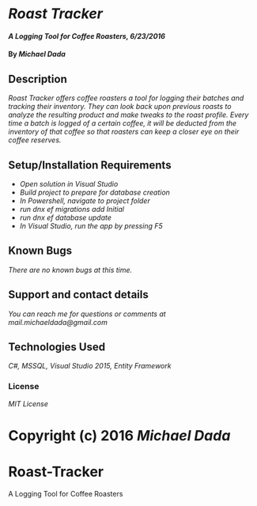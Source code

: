 # _Roast Tracker_

#### _A Logging Tool for Coffee Roasters, 6/23/2016_

#### By _**Michael Dada**_

## Description

_Roast Tracker offers coffee roasters a tool for logging their batches and tracking their inventory.  They can look back upon previous roasts to analyze the resulting product and make tweaks to the roast profile.  Every time a batch is logged of a certain coffee, it will be deducted from the inventory of that coffee so that roasters can keep a closer eye on their coffee reserves._

## Setup/Installation Requirements

* _Open solution in Visual Studio_
* _Build project to prepare for database creation_
* _In Powershell, navigate to project folder_
* _run dnx ef migrations add Initial_
* _run dnx ef database update_
* _In Visual Studio, run the app by pressing F5_

## Known Bugs

_There are no known bugs at this time._

## Support and contact details

_You can reach me for questions or comments at mail.michaeldada@gmail.com_

## Technologies Used

_C#, MSSQL, Visual Studio 2015, Entity Framework_

### License

*MIT License*

Copyright (c) 2016 **_Michael Dada_**
=======
# Roast-Tracker
A Logging Tool for Coffee Roasters
